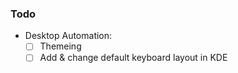### Todo

- Desktop Automation:
  - [ ] Themeing  
  - [ ] Add & change default keyboard layout in KDE
